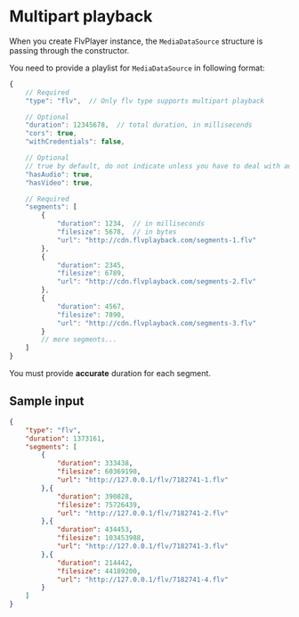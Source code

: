 
Multipart playback
==================
When you create FlvPlayer instance, the `MediaDataSource` structure is passing through the constructor.

You need to provide a playlist for `MediaDataSource` in following format:

```js
{
    // Required
    "type": "flv",  // Only flv type supports multipart playback

    // Optional
    "duration": 12345678,  // total duration, in milliseconds
    "cors": true,
    "withCredentials": false,

    // Optional
    // true by default, do not indicate unless you have to deal with audio-only or video-only stream
    "hasAudio": true,
    "hasVideo": true,

    // Required
    "segments": [
        {
            "duration": 1234,  // in milliseconds
            "filesize": 5678,  // in bytes
            "url": "http://cdn.flvplayback.com/segments-1.flv"
        },
        {
            "duration": 2345,
            "filesize": 6789,
            "url": "http://cdn.flvplayback.com/segments-2.flv"
        },
        {
            "duration": 4567,
            "filesize": 7890,
            "url": "http://cdn.flvplayback.com/segments-3.flv"
        }
        // more segments...
    ]
}
```

You must provide **accurate** duration for each segment.

## Sample input
```json
{
    "type": "flv",
    "duration": 1373161,
    "segments": [
        {
            "duration": 333438,
            "filesize": 60369190,
            "url": "http://127.0.0.1/flv/7182741-1.flv"
        },{
            "duration": 390828,
            "filesize": 75726439,
            "url": "http://127.0.0.1/flv/7182741-2.flv"
        },{
            "duration": 434453,
            "filesize": 103453988,
            "url": "http://127.0.0.1/flv/7182741-3.flv"
        },{
            "duration": 214442,
            "filesize": 44189200,
            "url": "http://127.0.0.1/flv/7182741-4.flv"
        }
    ]
}
```
